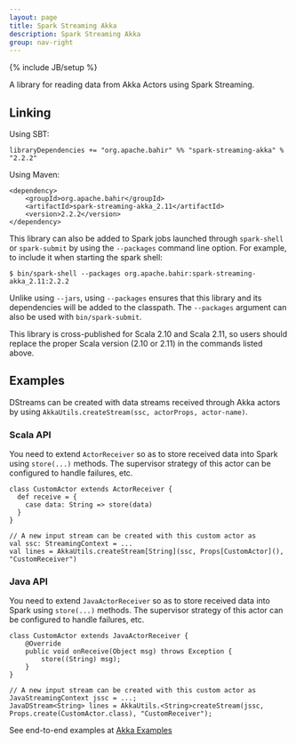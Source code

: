 ```yaml
---
layout: page
title: Spark Streaming Akka
description: Spark Streaming Akka
group: nav-right
---
```

<!--
{% comment %}
Licensed to the Apache Software Foundation (ASF) under one or more
contributor license agreements.  See the NOTICE file distributed with
this work for additional information regarding copyright ownership.
The ASF licenses this file to you under the Apache License, Version 2.0
(the "License"); you may not use this file except in compliance with
the License.  You may obtain a copy of the License at

http://www.apache.org/licenses/LICENSE-2.0

Unless required by applicable law or agreed to in writing, software
distributed under the License is distributed on an "AS IS" BASIS,
WITHOUT WARRANTIES OR CONDITIONS OF ANY KIND, either express or implied.
See the License for the specific language governing permissions and
limitations under the License.
{% endcomment %}
-->

{% include JB/setup %}

A library for reading data from Akka Actors using Spark Streaming.

## Linking

Using SBT:

    libraryDependencies += "org.apache.bahir" %% "spark-streaming-akka" % "2.2.2"

Using Maven:

    <dependency>
        <groupId>org.apache.bahir</groupId>
        <artifactId>spark-streaming-akka_2.11</artifactId>
        <version>2.2.2</version>
    </dependency>

This library can also be added to Spark jobs launched through `spark-shell` or `spark-submit` by using the `--packages` command line option.
For example, to include it when starting the spark shell:

    $ bin/spark-shell --packages org.apache.bahir:spark-streaming-akka_2.11:2.2.2

Unlike using `--jars`, using `--packages` ensures that this library and its dependencies will be added to the classpath.
The `--packages` argument can also be used with `bin/spark-submit`.

This library is cross-published for Scala 2.10 and Scala 2.11, so users should replace the proper Scala version (2.10 or 2.11) in the commands listed above.

## Examples

DStreams can be created with data streams received through Akka actors by using `AkkaUtils.createStream(ssc, actorProps, actor-name)`.

### Scala API

You need to extend `ActorReceiver` so as to store received data into Spark using `store(...)` methods. The supervisor strategy of
this actor can be configured to handle failures, etc.

    class CustomActor extends ActorReceiver {
      def receive = {
        case data: String => store(data)
      }
    }

    // A new input stream can be created with this custom actor as
    val ssc: StreamingContext = ...
    val lines = AkkaUtils.createStream[String](ssc, Props[CustomActor](), "CustomReceiver")

### Java API

You need to extend `JavaActorReceiver` so as to store received data into Spark using `store(...)` methods. The supervisor strategy of
this actor can be configured to handle failures, etc.

    class CustomActor extends JavaActorReceiver {
        @Override
        public void onReceive(Object msg) throws Exception {
            store((String) msg);
        }
    }

    // A new input stream can be created with this custom actor as
    JavaStreamingContext jssc = ...;
    JavaDStream<String> lines = AkkaUtils.<String>createStream(jssc, Props.create(CustomActor.class), "CustomReceiver");

See end-to-end examples at [Akka Examples](https://github.com/apache/bahir/tree/master/streaming-akka/examples)
